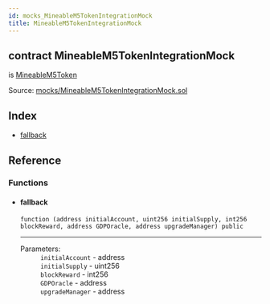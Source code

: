 ```yaml
---
id: mocks_MineableM5TokenIntegrationMock
title: MineableM5TokenIntegrationMock
---
```


<div class="contract-doc"><div class="contract"><h2 class="contract-header"><span class="contract-kind">contract</span> MineableM5TokenIntegrationMock</h2><p class="base-contracts"><span>is</span> <a href="token_ERC20_MineableM5Token.html">MineableM5Token</a></p><div class="source">Source: <a href="https://github.com/Monetary-Foundation/MonetaryCoin/blob/v1.0.0/contracts/mocks/MineableM5TokenIntegrationMock.sol" target="_blank">mocks/MineableM5TokenIntegrationMock.sol</a></div></div><div class="index"><h2>Index</h2><ul><li><a href="mocks_MineableM5TokenIntegrationMock.html#">fallback</a></li></ul></div><div class="reference"><h2>Reference</h2><div class="functions"><h3>Functions</h3><ul><li><div class="item function"><span id="fallback" class="anchor-marker"></span><h4 class="name">fallback</h4><div class="body"><code class="signature">function <strong></strong><span>(address initialAccount, uint256 initialSupply, int256 blockReward, address GDPOracle, address upgradeManager) </span><span>public </span></code><hr/><dl><dt><span class="label-parameters">Parameters:</span></dt><dd><div><code>initialAccount</code> - address</div><div><code>initialSupply</code> - uint256</div><div><code>blockReward</code> - int256</div><div><code>GDPOracle</code> - address</div><div><code>upgradeManager</code> - address</div></dd></dl></div></div></li></ul></div></div></div>

